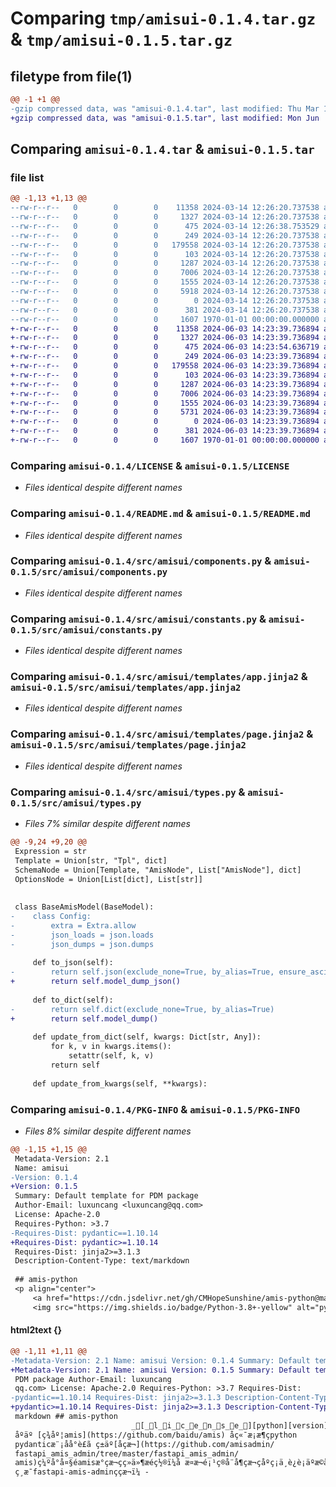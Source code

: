 # Comparing `tmp/amisui-0.1.4.tar.gz` & `tmp/amisui-0.1.5.tar.gz`

## filetype from file(1)

```diff
@@ -1 +1 @@
-gzip compressed data, was "amisui-0.1.4.tar", last modified: Thu Mar 14 12:26:38 2024, max compression
+gzip compressed data, was "amisui-0.1.5.tar", last modified: Mon Jun  3 14:23:54 2024, max compression
```

## Comparing `amisui-0.1.4.tar` & `amisui-0.1.5.tar`

### file list

```diff
@@ -1,13 +1,13 @@
--rw-r--r--   0        0        0    11358 2024-03-14 12:26:20.737538 amisui-0.1.4/LICENSE
--rw-r--r--   0        0        0     1327 2024-03-14 12:26:20.737538 amisui-0.1.4/README.md
--rw-r--r--   0        0        0      475 2024-03-14 12:26:38.753529 amisui-0.1.4/pyproject.toml
--rw-r--r--   0        0        0      249 2024-03-14 12:26:20.737538 amisui-0.1.4/src/amisui/__init__.py
--rw-r--r--   0        0        0   179558 2024-03-14 12:26:20.737538 amisui-0.1.4/src/amisui/components.py
--rw-r--r--   0        0        0      103 2024-03-14 12:26:20.737538 amisui-0.1.4/src/amisui/config.py
--rw-r--r--   0        0        0     1287 2024-03-14 12:26:20.737538 amisui-0.1.4/src/amisui/constants.py
--rw-r--r--   0        0        0     7006 2024-03-14 12:26:20.737538 amisui-0.1.4/src/amisui/templates/app.jinja2
--rw-r--r--   0        0        0     1555 2024-03-14 12:26:20.737538 amisui-0.1.4/src/amisui/templates/page.jinja2
--rw-r--r--   0        0        0     5918 2024-03-14 12:26:20.737538 amisui-0.1.4/src/amisui/types.py
--rw-r--r--   0        0        0        0 2024-03-14 12:26:20.737538 amisui-0.1.4/tests/__init__.py
--rw-r--r--   0        0        0      381 2024-03-14 12:26:20.737538 amisui-0.1.4/tests/test.py
--rw-r--r--   0        0        0     1607 1970-01-01 00:00:00.000000 amisui-0.1.4/PKG-INFO
+-rw-r--r--   0        0        0    11358 2024-06-03 14:23:39.736894 amisui-0.1.5/LICENSE
+-rw-r--r--   0        0        0     1327 2024-06-03 14:23:39.736894 amisui-0.1.5/README.md
+-rw-r--r--   0        0        0      475 2024-06-03 14:23:54.636719 amisui-0.1.5/pyproject.toml
+-rw-r--r--   0        0        0      249 2024-06-03 14:23:39.736894 amisui-0.1.5/src/amisui/__init__.py
+-rw-r--r--   0        0        0   179558 2024-06-03 14:23:39.736894 amisui-0.1.5/src/amisui/components.py
+-rw-r--r--   0        0        0      103 2024-06-03 14:23:39.736894 amisui-0.1.5/src/amisui/config.py
+-rw-r--r--   0        0        0     1287 2024-06-03 14:23:39.736894 amisui-0.1.5/src/amisui/constants.py
+-rw-r--r--   0        0        0     7006 2024-06-03 14:23:39.736894 amisui-0.1.5/src/amisui/templates/app.jinja2
+-rw-r--r--   0        0        0     1555 2024-06-03 14:23:39.736894 amisui-0.1.5/src/amisui/templates/page.jinja2
+-rw-r--r--   0        0        0     5731 2024-06-03 14:23:39.736894 amisui-0.1.5/src/amisui/types.py
+-rw-r--r--   0        0        0        0 2024-06-03 14:23:39.736894 amisui-0.1.5/tests/__init__.py
+-rw-r--r--   0        0        0      381 2024-06-03 14:23:39.736894 amisui-0.1.5/tests/test.py
+-rw-r--r--   0        0        0     1607 1970-01-01 00:00:00.000000 amisui-0.1.5/PKG-INFO
```

### Comparing `amisui-0.1.4/LICENSE` & `amisui-0.1.5/LICENSE`

 * *Files identical despite different names*

### Comparing `amisui-0.1.4/README.md` & `amisui-0.1.5/README.md`

 * *Files identical despite different names*

### Comparing `amisui-0.1.4/src/amisui/components.py` & `amisui-0.1.5/src/amisui/components.py`

 * *Files identical despite different names*

### Comparing `amisui-0.1.4/src/amisui/constants.py` & `amisui-0.1.5/src/amisui/constants.py`

 * *Files identical despite different names*

### Comparing `amisui-0.1.4/src/amisui/templates/app.jinja2` & `amisui-0.1.5/src/amisui/templates/app.jinja2`

 * *Files identical despite different names*

### Comparing `amisui-0.1.4/src/amisui/templates/page.jinja2` & `amisui-0.1.5/src/amisui/templates/page.jinja2`

 * *Files identical despite different names*

### Comparing `amisui-0.1.4/src/amisui/types.py` & `amisui-0.1.5/src/amisui/types.py`

 * *Files 7% similar despite different names*

```diff
@@ -9,24 +9,20 @@
 Expression = str
 Template = Union[str, "Tpl", dict]
 SchemaNode = Union[Template, "AmisNode", List["AmisNode"], dict]
 OptionsNode = Union[List[dict], List[str]]
 
 
 class BaseAmisModel(BaseModel):
-    class Config:
-        extra = Extra.allow
-        json_loads = json.loads
-        json_dumps = json.dumps
 
     def to_json(self):
-        return self.json(exclude_none=True, by_alias=True, ensure_ascii=False, indent=4)
+        return self.model_dump_json()
 
     def to_dict(self):
-        return self.dict(exclude_none=True, by_alias=True)
+        return self.model_dump()
 
     def update_from_dict(self, kwargs: Dict[str, Any]):
         for k, v in kwargs.items():
             setattr(self, k, v)
         return self
 
     def update_from_kwargs(self, **kwargs):
```

### Comparing `amisui-0.1.4/PKG-INFO` & `amisui-0.1.5/PKG-INFO`

 * *Files 8% similar despite different names*

```diff
@@ -1,15 +1,15 @@
 Metadata-Version: 2.1
 Name: amisui
-Version: 0.1.4
+Version: 0.1.5
 Summary: Default template for PDM package
 Author-Email: luxuncang <luxuncang@qq.com>
 License: Apache-2.0
 Requires-Python: >3.7
-Requires-Dist: pydantic==1.10.14
+Requires-Dist: pydantic>=1.10.14
 Requires-Dist: jinja2>=3.1.3
 Description-Content-Type: text/markdown
 
 ## amis-python
 <p align="center">
     <a href="https://cdn.jsdelivr.net/gh/CMHopeSunshine/amis-python@master/LICENSE"><img src="https://img.shields.io/github/license/CMHopeSunshine/amis-python" alt="license"></a>
     <img src="https://img.shields.io/badge/Python-3.8+-yellow" alt="python">
```

#### html2text {}

```diff
@@ -1,11 +1,11 @@
-Metadata-Version: 2.1 Name: amisui Version: 0.1.4 Summary: Default template for
+Metadata-Version: 2.1 Name: amisui Version: 0.1.5 Summary: Default template for
 PDM package Author-Email: luxuncang
 qq.com> License: Apache-2.0 Requires-Python: >3.7 Requires-Dist:
-pydantic==1.10.14 Requires-Dist: jinja2>=3.1.3 Description-Content-Type: text/
+pydantic>=1.10.14 Requires-Dist: jinja2>=3.1.3 Description-Content-Type: text/
 markdown ## amis-python
                           _[_l_i_c_e_n_s_e_][python][version]
 åºäº [ç¾åº¦amis](https://github.com/baidu/amis) åç«¯æ¡æ¶çpython
 pydanticæ¨¡åå°è£ã ç±äº[åçæ¬](https://github.com/amisadmin/
 fastapi_amis_admin/tree/master/fastapi_amis_admin/
 amis)ç¼ºå°å¤§éamisæ°çæ¬çç»ä»¶æéç½®ï¼å æ­¤æ¬é¡¹ç®å¨å¶çæ¬çåºç¡ä¸è¿è¡äºæ©åã
 ç¸æ¯fastapi-amis-adminççæ¬ï¼ -
```

